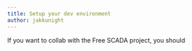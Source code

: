 ```yaml
---
title: Setup your dev environment
author: jakkunight
---
```

If you want to collab with the Free SCADA project, you should 

